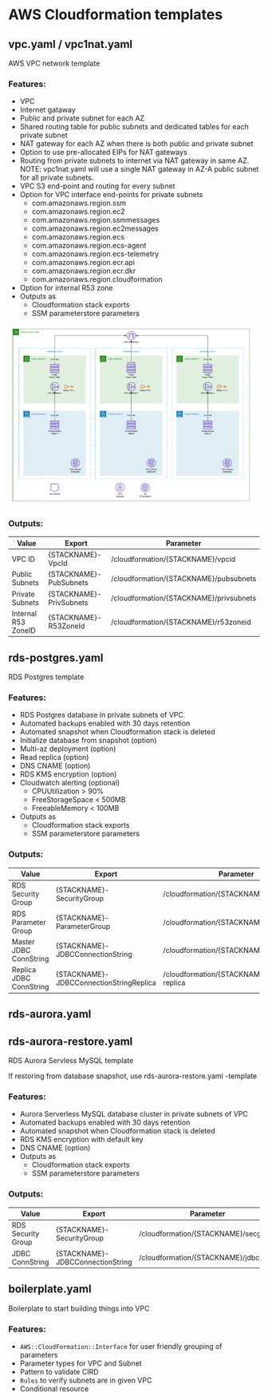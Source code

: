 # AWS Cloudformation templates 

## vpc.yaml / vpc1nat.yaml

AWS VPC network template

### Features:
* VPC
* Internet gataway
* Public and private subnet for each AZ
* Shared routing table for public subnets and dedicated tables for each private subnet
* NAT gateway for each AZ when there is both public and private subnet
* Option to use pre-allocated EIPs for NAT gateways
* Routing from private subnets to internet via NAT gateway in same AZ.
NOTE: vpc1nat.yaml will use a single NAT gateway in AZ-A public subnet for all private subnets.
* VPC S3 end-point and routing for every subnet
* Option for VPC interface end-points for private subnets
   * com.amazonaws.region.ssm
   * com.amazonaws.region.ec2
   * com.amazonaws.region.ssmmessages
   * com.amazonaws.region.ec2messages
   * com.amazonaws.region.ecs
   * com.amazonaws.region.ecs-agent
   * com.amazonaws.region.ecs-telemetry
   * com.amazonaws.region.ecr.api
   * com.amazonaws.region.ecr.dkr
   * com.amazonaws.region.cloudformation
* Option for internal R53 zone
* Outputs as
   * Cloudformation stack exports
   * SSM parameterstore parameters

![VPC diagram](/vpc.png)

### Outputs:

|Value |Export |Parameter |
|------|-------|----------|
|VPC ID|{STACKNAME}-VpcId|/cloudformation/{STACKNAME}/vpcid|
|Public Subnets|{STACKNAME}-PubSubnets|/cloudformation/{STACKNAME}/pubsubnets|
|Private Subnets|{STACKNAME}-PrivSubnets|/cloudformation/{STACKNAME}/privsubnets|
|Internal R53 ZoneID|{STACKNAME}-R53ZoneId|/cloudformation/{STACKNAME}/r53zoneid|

## rds-postgres.yaml

RDS Postgres template

### Features:
* RDS Postgres database in private subnets of VPC
* Automated backups enabled with 30 days retention
* Automated snapshot when Cloudformation stack is deleted
* Initialize database from snapshot (option)
* Multi-az deployment (option)
* Read replica (option)
* DNS CNAME (option)
* RDS KMS encryption (option)
* Cloudwatch alerting (optional)
   * CPUUtilization > 90%
   * FreeStorageSpace < 500MB
   * FreeableMemory < 100MB
* Outputs as
   * Cloudformation stack exports
   * SSM parameterstore parameters

### Outputs:

|Value |Export |Parameter |
|------|-------|----------|
|RDS Security Group|{STACKNAME}-SecurityGroup| /cloudformation/{STACKNAME}/secgroup |
|RDS Parameter Group|{STACKNAME}-ParameterGroup| /cloudformation/{STACKNAME}/paramgroup |
|Master JDBC ConnString|{STACKNAME}-JDBCConnectionString| /cloudformation/{STACKNAME}/jdbc |
|Replica JDBC ConnString|{STACKNAME}-JDBCConnectionStringReplica| /cloudformation/{STACKNAME}/jdbc-replica |

## rds-aurora.yaml
## rds-aurora-restore.yaml

RDS Aurora Servless MySQL template

If restoring from database snapshot, use rds-aurora-restore.yaml -template

### Features:
* Aurora Serverless MySQL database cluster in private subnets of VPC
* Automated backups enabled with 30 days retention
* Automated snapshot when Cloudformation stack is deleted
* RDS KMS encryption with default key
* DNS CNAME (option)
* Outputs as
   * Cloudformation stack exports
   * SSM parameterstore parameters

### Outputs:

|Value |Export |Parameter |
|------|-------|----------|
|RDS Security Group|{STACKNAME}-SecurityGroup| /cloudformation/{STACKNAME}/secgroup |
|JDBC ConnString|{STACKNAME}-JDBCConnectionString| /cloudformation/{STACKNAME}/jdbc |

## boilerplate.yaml

Boilerplate to start building things into VPC

### Features:
* ```AWS::CloudFormation::Interface``` for user friendly grouping of parameters 
* Parameter types for VPC and Subnet
* Pattern to validate CIRD
* ```Rules``` to verify subnets are in given VPC
* Conditional resource
